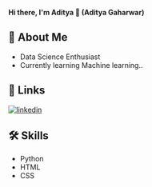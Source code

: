 **Hi there, I'm Aditya 👋 (Aditya Gaharwar)**

## 🚀 About Me
- Data Science Enthusiast
- Currently learning Machine learning..

## 🔗 Links
[![linkedin](https://img.shields.io/badge/linkedin-0A66C2?style=for-the-badge&logo=linkedin&logoColor=white)](https://www.linkedin.com/in/aditya-gaharwar)




## 🛠 Skills
- Python
- HTML
- CSS
